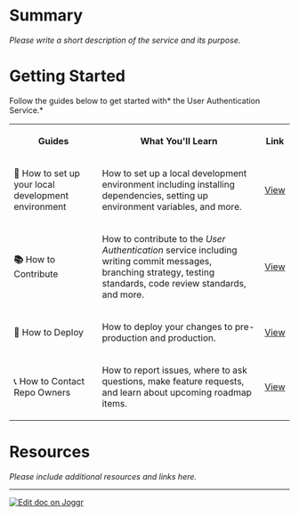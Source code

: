 <!--@@joggrdoc@@-->
<!-- @joggr:version(v2):end -->
<!-- @joggr:warning:start -->
<!-- 
  _   _   _    __        __     _      ____    _   _   ___   _   _    ____     _   _   _ 
 | | | | | |   \ \      / /    / \    |  _ \  | \ | | |_ _| | \ | |  / ___|   | | | | | |
 | | | | | |    \ \ /\ / /    / _ \   | |_) | |  \| |  | |  |  \| | | |  _    | | | | | |
 |_| |_| |_|     \ V  V /    / ___ \  |  _ <  | |\  |  | |  | |\  | | |_| |   |_| |_| |_|
 (_) (_) (_)      \_/\_/    /_/   \_\ |_| \_\ |_| \_| |___| |_| \_|  \____|   (_) (_) (_)
                                                              
This document is managed by Joggr. Editing this document could break Joggr's core features, i.e. our 
ability to auto-maintain this document. Please use the Joggr editor to edit this document 
(link at bottom of the page).
-->
<!-- @joggr:warning:end -->
# Summary

*Please write a short description of the service and its purpose.*

# Getting Started

Follow the guides below to get started with\* the User Authentication Service.\*

<table class="dashdraft-table"><tbody><tr class="dashdraft-table-row"><th class="dashdraft-table-header" colspan="1" rowspan="1" colwidth="295"><p class="dashdraft-paragraph">Guides</p></th><th class="dashdraft-table-header" colspan="1" rowspan="1" colwidth="689"><p class="dashdraft-paragraph">What You'll Learn</p></th><th class="dashdraft-table-header" colspan="1" rowspan="1"><p class="dashdraft-paragraph">Link</p></th></tr><tr class="dashdraft-table-row"><td class="dashdraft-table-cell" colspan="1" rowspan="1" colwidth="295"><p class="dashdraft-paragraph"><strong class="dashdraft-bold"><span data-name="green_book" class="dashdraft-emoji" data-type="emoji">📗</span> </strong>How to set up your local development environment</p></td><td class="dashdraft-table-cell" colspan="1" rowspan="1" colwidth="689"><p class="dashdraft-paragraph">How to set up a local development environment including installing dependencies, setting up environment variables, and more.</p></td><td class="dashdraft-table-cell" colspan="1" rowspan="1"><p class="dashdraft-paragraph"><a target="_blank" rel="noopener noreferrer" class="dashdraft-link" href="https://app.joggr.io/app/documents/0107f00a-dd15-46a1-bc5f-3116f16ec43b">View</a></p></td></tr><tr class="dashdraft-table-row"><td class="dashdraft-table-cell" colspan="1" rowspan="1" colwidth="295"><p class="dashdraft-paragraph"><strong class="dashdraft-bold"><span data-name="books" class="dashdraft-emoji" data-type="emoji">📚</span> </strong>How to Contribute</p></td><td class="dashdraft-table-cell" colspan="1" rowspan="1" colwidth="689"><p class="dashdraft-paragraph">How to contribute to the <em class="dashdraft-italic">User Authentication</em> service including writing commit messages, branching strategy, testing standards, code review standards, and more.</p></td><td class="dashdraft-table-cell" colspan="1" rowspan="1"><p class="dashdraft-paragraph"><a target="_blank" rel="noopener noreferrer" class="dashdraft-link" href="https://app.joggr.io/app/documents/c80c811a-b3cc-4b6f-b3d7-5cab383ca36f">View</a></p></td></tr><tr class="dashdraft-table-row"><td class="dashdraft-table-cell" colspan="1" rowspan="1" colwidth="295"><p class="dashdraft-paragraph"><span data-name="bullseye" class="dashdraft-emoji" data-type="emoji">🎯</span> How to Deploy</p></td><td class="dashdraft-table-cell" colspan="1" rowspan="1" colwidth="689"><p class="dashdraft-paragraph">How to deploy your changes to pre-production and production.</p></td><td class="dashdraft-table-cell" colspan="1" rowspan="1"><p class="dashdraft-paragraph"><a target="_blank" rel="noopener noreferrer" class="dashdraft-link" href="https://app.joggr.io/app/documents/7d67107f-7a86-4af3-8320-472fc3bcff22">View</a></p></td></tr><tr class="dashdraft-table-row"><td class="dashdraft-table-cell" colspan="1" rowspan="1" colwidth="295"><p class="dashdraft-paragraph"><span data-name="telephone_receiver" class="dashdraft-emoji" data-type="emoji">📞</span> How to Contact Repo Owners</p></td><td class="dashdraft-table-cell" colspan="1" rowspan="1" colwidth="689"><p class="dashdraft-paragraph">How to report issues, where to ask questions, make feature requests, and learn about upcoming roadmap items.</p></td><td class="dashdraft-table-cell" colspan="1" rowspan="1"><p class="dashdraft-paragraph"><a target="_blank" rel="noopener noreferrer" class="dashdraft-link" href="https://app.joggr.io/app/documents/598d03c8-e13b-4c44-b0ac-34108b2c7cb4">View</a></p></td></tr></tbody></table>

# Resources

*Please include additional resources and links here.*

<!-- @joggr:editLink(50b1cc0d-c94b-47fa-b119-db5bef0f1782):start -->
---
<a href="https://app.joggr.io/app/documents/50b1cc0d-c94b-47fa-b119-db5bef0f1782/edit">
  <img src="https://cdn.joggr.io/assets/static/badges/joggr-document-edit.svg?did=50b1cc0d-c94b-47fa-b119-db5bef0f1782" alt="Edit doc on Joggr" />
</a>
<!-- @joggr:editLink(50b1cc0d-c94b-47fa-b119-db5bef0f1782):end -->
